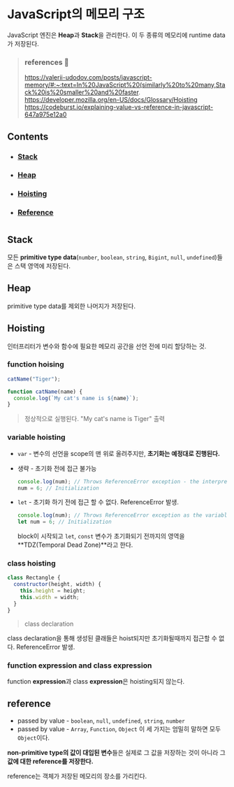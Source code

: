 # JavaScript의 메모리 구조

JavaScript 엔진은 **Heap**과 **Stack**을 관리한다. 이 두 종류의 메모리에 runtime data가 저장된다.

> ### references 🔗      
> https://valerii-udodov.com/posts/javascript-memory/#:~:text=In%20JavaScript%20(similarly%20to%20many,Stack%20is%20smaller%20and%20faster.     
> https://developer.mozilla.org/en-US/docs/Glossary/Hoisting     
> https://codeburst.io/explaining-value-vs-reference-in-javascript-647a975e12a0  

## Contents		
* ### [Stack](https://github.com/mingeun2154/skill/tree/main/JS/memory#stack-1)      
* ### [Heap](https://github.com/mingeun2154/skill/tree/main/JS/memory#heap-1)      
* ### [Hoisting](https://github.com/mingeun2154/skill/tree/main/JS/memory#hoisting-1)      
* ### [Reference](https://github.com/mingeun2154/skill/tree/main/JS/memory#reference-1)

#    

## Stack
모든 **primitive type data**(`number`, `boolean`, `string`, `Bigint`, `null`, `undefined`)들은 스택 영역에 저장된다.


## Heap
primitive type data를 제외한 나머지가 저장된다.

## Hoisting
인터프리터가 변수와 함수에 필요한 메모리 공간을 선언 전에 미리 할당하는 것.

### function hoising
```JavaScript
catName("Tiger");

function catName(name) {
  console.log(`My cat's name is ${name}`);
}
```

> 정상적으로 실행된다. "My cat's name is Tiger" 출력

### variable hoisting
* `var` - 변수의 선언을 scope의 맨 위로 올려주지만, **초기화는 예정대로 진행된다.**
* 생략 - 초기화 전에 접근 불가능
	```JavaScript
	console.log(num); // Throws ReferenceError exception - the interpreter doesn't know about `num`.
	num = 6; // Initialization
	```

* `let` - 초기화 하기 전에 접근 할 수 없다. ReferenceError 발생.
	```JavaScript
	console.log(num); // Throws ReferenceError exception as the variable value is uninitialized
	let num = 6; // Initialization
	```
	block이 시작되고 `let`, `const` 변수가 초기화되기 전까지의 영역을 **TDZ(Temporal Dead Zone)**라고 한다.

### class hoisting

```JavaScript
class Rectangle {
  constructor(height, width) {
    this.height = height;
    this.width = width;
  }
}
``` 
> class declaration

class declaration을 통해 생성된 클래들은 hoist되지만 초기화될때까지 접근할 수 없다. ReferenceError 발생.

### function expression and class expression
function **expression**과 class **expression**은 hoisting되지 않는다.

## reference
* passed by value - `boolean`, `null`, `undefined`, `string`, `number`
* passed by value - `Array`, `Function`, `Object` 이 세 가지는 엄밀히 말하면 모두 `Object`이다.

**non-primitive type의 값이 대입된 변수**들은 실제로 그 값을 저장하는 것이 아니라 그 **값에 대한 reference를 저장한다.**

reference는 객체가 저장된 메모리의 장소를 가리킨다.


